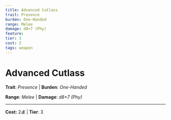 ```yaml
---
title: Advanced Cutlass
trait: Presence
burden: One-Handed
range: Melee
damage: d8+7 (Phy)
feature: 
tier: 3
cost: 2
tags: weapon
---
```

# Advanced Cutlass

**Trait**: _Presence_ | **Burden**: _One-Handed_

**Range**: _Melee_ | **Damage**: _d8+7 (Phy)_

___
**Cost:** 2💰 | **Tier**: 3
